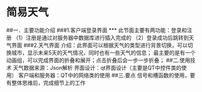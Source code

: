 # 简易天气
##一．主要功能介绍
  ###1.客户端登录界面
    ***
    此节面主要有两功能：登录和注册
    （1）注册是通过对服务器中数据库进行插入完成的
    （2）登录成功后跳转到天气界面
###2.天气界面
  介绍：此界面可以根据天气的类型进行背景切换，可以切换城市，显示未来5天的天气情况，同时也有一些天气的信息；
        最主要的是有一个动画组，可以完成界面的折叠和展开；点击折叠后会一步一步折叠；
##二.使用技术
  天气数据来源：Json解析
  界面设计：qt界面设计（主要是QT中控件类的使用）
  客户端和服务器：QT中的网络类的使用
##三.要点
  信号和槽函数的使用，要有整体思维后，完成细节上的工作











